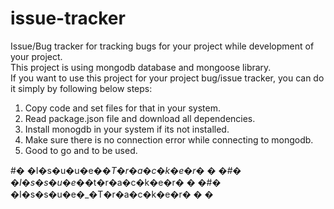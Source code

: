 # issue-tracker <br>
Issue/Bug tracker for tracking bugs for your project while development of your project. 
<br>
This project is using mongodb database and mongoose library.
<br>
If you want to use this project for your project bug/issue tracker, you can do it simply by following below steps:
1) Copy code and set files for that in your system.
2) Read package.json file and download all dependencies.
3) Install monogdb in your system if its not installed.
4) Make sure there is no connection error while connecting to mongodb.
5) Good to go and to be used.
 
#� �I�s�u�u�e�_�T�r�a�c�k�e�r�
�
�#� �I�s�s�u�e�_�t�r�a�c�k�e�r�
�
�#� �I�s�s�u�e�_�T�r�a�c�k�e�r�
�
�
